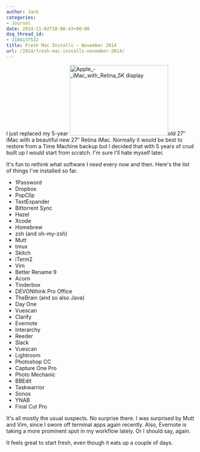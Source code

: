 ```yaml
---
author: Jack
categories:
- Journal
date: 2014-11-02T18:00:43+00:00
dsq_thread_id:
- 3184137532
title: Fresh Mac Installs – November 2014
url: /2014/fresh-mac-installs-november-2014/
---
```


<p class="pConcord">
  I just replaced my 5-year <img class="alignright wp-image-3874" src="/img/2014/11/Apple_-_iMac_with_Retina_5K-display.png" alt="Apple_-_iMac_with_Retina_5K display" width="262" height="187" srcset="/img/2014/11/Apple_-_iMac_with_Retina_5K-display.png 642w, /img/2014/11/Apple_-_iMac_with_Retina_5K-display-300x214.png 300w" sizes="(max-width: 262px) 100vw, 262px" />old 27&#8243; iMac with a beautiful new 27&#8243; Retina iMac. Normally it would be best to restore from a Time Machine backup but I decided that with 5 years of crud built up I would start from scratch. I'm sure I'll hate myself later.
</p>

<p class="pConcord">
  It's fun to rethink what software I <i>need</i> every now and then. Here's the list of things I've installed so far.
</p>

  * 1Password
  * Dropbox
  * PopClip
  * TextExpander
  * Bittorrent Sync
  * Hazel
  * Xcode
  * Homebrew
  * zsh (and oh-my-zsh)
  * Mutt
  * tmux
  * Skitch
  * iTerm2
  * Vim
  * Better Rename 9
  * Acorn
  * Tinderbox
  * DEVONthink Pro Office
  * TheBrain (and so also Java)
  * Day One
  * Vuescan
  * Clarify
  * Evernote
  * Interarchy
  * Reeder
  * Slack
  * Vuescan
  * Lightroom
  * Photoshop CC
  * Capture One Pro
  * Photo Mechanic
  * BBEdit
  * Taskwarrior
  * Sonos
  * YNAB
  * Final Cut Pro

It's all mostly the usual suspects. No surprise there. I was surprised by Mutt and Vim, since I swore off terminal apps again recently. Also, Evernote is taking a more prominent spot in my workflow lately. Or I should say, again.

<p class="pConcord">
  It feels great to start fresh, even though it eats up a couple of days.
</p>